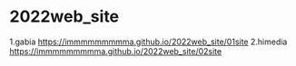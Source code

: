 # 2022web_site
1.gabia https://immmmmmmmma.github.io/2022web_site/01site
2.himedia https://immmmmmmmma.github.io/2022web_site/02site